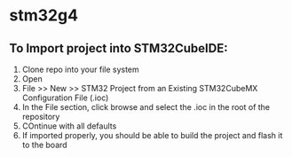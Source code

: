 # stm32g4

## To Import project into STM32CubeIDE:
1. Clone repo into your file system
2. Open
3. File >> New >> STM32 Project from an Existing STM32CubeMX Configuration File (.ioc)
4. In the File section, click browse and select the .ioc in the root of the repository
5. COntinue with all defaults
6. If imported properly, you should be able to build the project and flash it to the board

